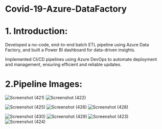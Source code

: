 # Covid-19-Azure-DataFactory
# 1. Introduction: 
Developed a no-code, end-to-end batch ETL pipeline using Azure Data Factory, and built a Power BI dashboard for
data-driven insights.

Implemented CI/CD pipelines using Azure DevOps to automate deployment and management, ensuring efficient and
reliable updates.


# 2.Pipeline Images: 

![Screenshot (421)](https://github.com/user-attachments/assets/5fadc69e-a8e5-4c41-adf8-8b2b06dc97b5)
![Screenshot (422)](https://github.com/user-attachments/assets/2ad451f5-e896-4940-90c9-7d09a53cb49d)

![Screenshot (425)](https://github.com/user-attachments/assets/d17ce333-7a99-439f-b614-db6dfffa4abf)
![Screenshot (426)](https://github.com/user-attachments/assets/0c234d06-4738-4364-bb20-b71f3a0231fc)
![Screenshot (428)](https://github.com/user-attachments/assets/ac546b56-e618-46a4-b543-8ae1b09ad005)

![Screenshot (430)](https://github.com/user-attachments/assets/93348ac5-bc22-4655-8791-8ea9206eaa85)
![Screenshot (429)](https://github.com/user-attachments/assets/41d7e0d6-a4c4-47a3-871e-58c86efc9078)
![Screenshot (423)](https://github.com/user-attachments/assets/027febab-8d08-4244-af7d-cfb3e94c46b8)
![Screenshot (424)](https://github.com/user-attachments/assets/a6cfc29e-f2a4-4086-a3f3-0650bf946e7a)


